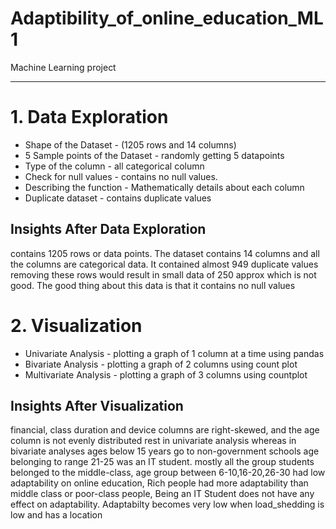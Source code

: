 # Adaptibility_of_online_education_ML1
Machine Learning project 
<hr>
<h1>1. Data Exploration</h1>
<ul>
  <li>Shape of the Dataset           - (1205 rows and 14 columns)</li>
  <li>5 Sample points of the Dataset - randomly getting 5 datapoints</li>
  <li>Type of the column             - all categorical column </li>
  <li>Check for null values          - contains no null values.</li>
  <li>Describing the function        - Mathematically details about each column</li>
  <li>Duplicate dataset              - contains duplicate values</li>
</ul>
<h2> Insights After Data Exploration </h2>
<p>contains 1205 rows or data points. The dataset contains 14 columns and all the columns are categorical data. It contained almost 949 duplicate values removing these rows would result in small data of 250 approx which is not good. The good thing about this data is that it contains no null values </p>
<h1>2. Visualization </h1>
<ul>
  <li>Univariate Analysis   - plotting a graph of 1 column at a time using pandas</li>
  <li>Bivariate Analysis    - plotting a graph of 2 columns using count plot </li>
  <li>Multivariate Analysis - plotting a graph of 3 columns using countplot</li>
</ul>
<h2> Insights After Visualization </h2>
<p>financial, class duration and device columns are right-skewed, and the age column is not evenly distributed rest in univariate analysis
whereas in bivariate analyses ages below 15 years go to non-government schools age belonging to range 21-25 was an IT student. mostly all the group students belonged to the middle-class, age group between 6-10,16-20,26-30 had low adaptability on online education, Rich people had more adaptability than middle class or poor-class people, Being an IT Student does not have any effect on adaptability. Adaptabilty becomes very low when load_shedding is low and has a location </p>
